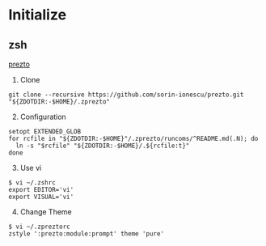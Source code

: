 # Initialize

## zsh

[prezto](https://github.com/sorin-ionescu/prezto)

1. Clone 
```
git clone --recursive https://github.com/sorin-ionescu/prezto.git "${ZDOTDIR:-$HOME}/.zprezto"
```

2. Configuration
```
setopt EXTENDED_GLOB
for rcfile in "${ZDOTDIR:-$HOME}"/.zprezto/runcoms/^README.md(.N); do
  ln -s "$rcfile" "${ZDOTDIR:-$HOME}/.${rcfile:t}"
done
```

3. Use vi
```
$ vi ~/.zshrc
export EDITOR='vi'
export VISUAL='vi'
```

4. Change Theme
```
$ vi ~/.zpreztorc
zstyle ':prezto:module:prompt' theme 'pure'
```
